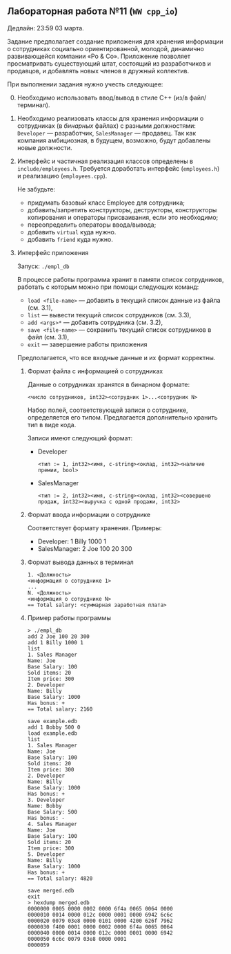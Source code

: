 ## Лабораторная работа №11 (`WW cpp_io`)

Дедлайн: 23:59 03 марта.

Задание предполагает создание приложения для хранения информации о сотрудниках
социально ориентированной, молодой, динамично развивающейся компании «Po & Cо».
Приложение позволяет просматривать существующий штат, состоящий из
разработчиков и продавцов, и добавлять новых членов в дружный коллектив.

При выполнении задания нужно учесть следующee:

0. Необходимо использовать ввод/вывод в стиле C++ (из/в файл/терминал).

1. Необходимо реализовать классы для хранения информации о сотрудниках
   (в _бинарных_ файлах) с разными должностями:
   `Developer` — разработчик, `SalesManager` — продавец.
   Так как компания амбициозная, в будущем, возможно, будут добавлены новые
   должности.

2. Интерфейс и частичная реализация классов определены в `include/employees.h`.
   Требуется доработать интерфейс (`employees.h`) и реализацию (`employees.cpp`).

   Не забудьте:
   * придумать базовый класс Employee для сотрудника;
   * добавить/запретить конструкторы, деструкторы,
     конструкторы копирования и операторы присваивания,
     если это необходимо;
   * переопределить операторы ввода/вывода;
   * добавить `virtual` куда нужно.
   * добавить `friend` куда нужно.

3. Интерфейс приложения

   Запуск: `./empl_db`

   В процессе работы программа хранит в памяти список сотрудников,
   работать с которым можно при помощи следующих команд:
   * `load <file-name>` — добавить в текущий список данные из файла (см. 3.1),
   * `list` — вывести текущий список сотрудников (см. 3.3),
   * `add <args>*` — добавить сотрудника (см. 3.2),
   * `save <file-name>` — сохранить текущий список сотрудников в файл (см. 3.1),
   * `exit` — завершение работы приложения

   Предполагается, что все входные данные и их формат корректны.

   1. Формат файла с информацией о сотрудниках

      Данные о сотрудниках хранятся в бинарном формате:
      ```
      <число сотрудников, int32><сотрудник 1>...<coтрудник N>
      ```
      Набор полей, соответствующей записи о сотруднике, определяется его типом.
      Предлагается дополнительно хранить тип в виде кода.

      Записи имеют следующий формат:
      * Developer
        ```
        <тип := 1, int32><имя, c-string><оклад, int32><наличие премии, bool>
        ```
      * SalesManager
        ```
        <тип := 2, int32><имя, c-string><оклад, int32><совершено продаж, int32><выручка с одной продажи, int32>
        ```

   2. Формат ввода информации о сотруднике

      Соответствует формату хранения. Примеры:
      * Developer: 1 Billy 1000 1
      * SalesManager: 2 Joe 100 20 300

   3. Формат вывода данных в терминал
      ```
      1. <Должность>
      <информация о сотруднике 1>
      ...
      N. <Должность>
      <информация о сотруднике N>
      == Total salary: <суммарная заработная плата>
      ```

   4. Пример работы программы
      ```
      > ./empl_db
      add 2 Joe 100 20 300
      add 1 Billy 1000 1
      list
      1. Sales Manager
      Name: Joe
      Base Salary: 100
      Sold items: 20
      Item price: 300
      2. Developer
      Name: Billy
      Base Salary: 1000
      Has bonus: +
      == Total salary: 2160
      
      save example.edb
      add 1 Bobby 500 0
      load example.edb
      list
      1. Sales Manager
      Name: Joe
      Base Salary: 100
      Sold items: 20
      Item price: 300
      2. Developer
      Name: Billy
      Base Salary: 1000
      Has bonus: +
      3. Developer
      Name: Bobby
      Base Salary: 500
      Has bonus: -
      4. Sales Manager
      Name: Joe
      Base Salary: 100
      Sold items: 20
      Item price: 300
      5. Developer
      Name: Billy
      Base Salary: 1000
      Has bonus: +
      == Total salary: 4820
      
      save merged.edb
      exit
      > hexdump merged.edb
      0000000 0005 0000 0002 0000 6f4a 0065 0064 0000
      0000010 0014 0000 012c 0000 0001 0000 6942 6c6c
      0000020 0079 03e8 0000 0101 0000 4200 626f 7962
      0000030 f400 0001 0000 0002 0000 6f4a 0065 0064
      0000040 0000 0014 0000 012c 0000 0001 0000 6942
      0000050 6c6c 0079 03e8 0000 0001               
      0000059
      ```
